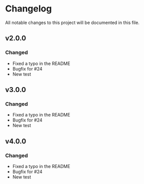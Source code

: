 # Changelog
All notable changes to this project will be documented in this file.

## v2.0.0
### Changed
- Fixed a typo in the README
- Bugfix for #24
- New test

## v3.0.0
### Changed
- Fixed a typo in the README
- Bugfix for #24
- New test

## v4.0.0
### Changed
- Fixed a typo in the README
- Bugfix for #24
- New test
